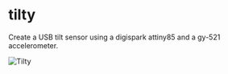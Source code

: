 # tilty

Create a USB tilt sensor using a digispark attiny85 and a gy-521 accelerometer.

![Tilty](images/tilty.jpg)
